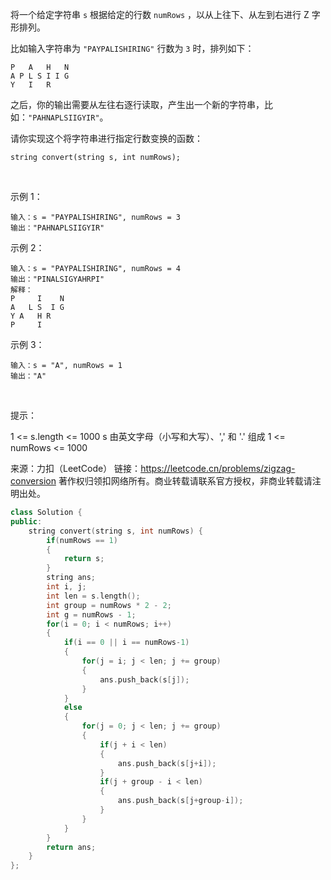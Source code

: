 将一个给定字符串 `s` 根据给定的行数 `numRows` ，以从上往下、从左到右进行 Z 字形排列。

比如输入字符串为 `"PAYPALISHIRING"` 行数为 `3` 时，排列如下：

    P   A   H   N
    A P L S I I G
    Y   I   R

之后，你的输出需要从左往右逐行读取，产生出一个新的字符串，比如：`"PAHNAPLSIIGYIR"`。

请你实现这个将字符串进行指定行数变换的函数：

    string convert(string s, int numRows);
 

示例 1：

    输入：s = "PAYPALISHIRING", numRows = 3
    输出："PAHNAPLSIIGYIR"

示例 2：

    输入：s = "PAYPALISHIRING", numRows = 4
    输出："PINALSIGYAHRPI"
    解释：
    P     I    N
    A   L S  I G
    Y A   H R
    P     I
示例 3：

    输入：s = "A", numRows = 1
    输出："A"
 

提示：

1 <= s.length <= 1000
s 由英文字母（小写和大写）、',' 和 '.' 组成
1 <= numRows <= 1000

来源：力扣（LeetCode）
链接：https://leetcode.cn/problems/zigzag-conversion
著作权归领扣网络所有。商业转载请联系官方授权，非商业转载请注明出处。

```C++
class Solution {
public:
    string convert(string s, int numRows) {
        if(numRows == 1)
        {
            return s;
        }
        string ans;
        int i, j;
        int len = s.length();
        int group = numRows * 2 - 2;
        int g = numRows - 1;
        for(i = 0; i < numRows; i++)
        {
            if(i == 0 || i == numRows-1)
            {
                for(j = i; j < len; j += group)
                {
                    ans.push_back(s[j]);
                }
            }
            else
            {
                for(j = 0; j < len; j += group)
                {
                    if(j + i < len)
                    {
                        ans.push_back(s[j+i]);
                    }
                    if(j + group - i < len)
                    {
                        ans.push_back(s[j+group-i]);
                    }
                }
            }
        }
        return ans;
    }
};
```
